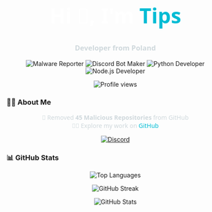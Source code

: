 <h1 align="center" style="color:#fff;font-family:Segoe UI,Roboto,sans-serif;font-size:3rem;">
  Hi 👋, I'm <span style="color:#00bcd4;">Tips</span>
</h1>
<h3 align="center" style="color:#cfd8dc;font-family:Segoe UI,Roboto,sans-serif;">
  Developer from Poland
</h3>

<p align="center">
  <img src="https://img.shields.io/badge/Malware_Reporter-red?style=for-the-badge&logo=alert&logoColor=white" alt="Malware Reporter" />
  <img src="https://img.shields.io/badge/Discord_Bot_Maker-blue?style=for-the-badge&logo=discord&logoColor=white" alt="Discord Bot Maker" />
  <img src="https://img.shields.io/badge/Python_Developer-yellow?style=for-the-badge&logo=python&logoColor=white" alt="Python Developer" />
  <img src="https://img.shields.io/badge/Node.js_Developer-green?style=for-the-badge&logo=node.js&logoColor=white" alt="Node.js Developer" />
</p>

<p align="center">
  <img src="https://komarev.com/ghpvc/?username=tips-discord&label=Profile%20views&color=00bcd4&style=for-the-badge" alt="Profile views" />
</p>

### 👨‍💻 About Me
<p align="center" style="font-family:Segoe UI,Roboto,sans-serif;color:#cfd8dc;">
  🚫 Removed <strong>45 Malicious Repositories</strong> from GitHub<br/>
  👨‍💻 Explore my work on <a href="https://github.com/Tips-Discord" target="_blank" style="color:#00bcd4;text-decoration:none;">GitHub</a><br/>
</p>

<p align="center">
  <a href="https://discord.gg/huYhNFnaSc" target="_blank">
    <img src="https://img.shields.io/badge/Discord-7289DA?style=for-the-badge&logo=discord&logoColor=white" alt="Discord" />
  </a>
</p>

### 📊 GitHub Stats

<p align="center">
  <img src="https://github-readme-stats.vercel.app/api/top-langs/?username=tips-discord&show_icons=true&theme=react&layout=compact&title_color=00bcd4&icon_color=00bcd4&bg_color=0d1117&text_color=c9d1d9" alt="Top Languages" />
</p>

<p align="center">
  <img src="https://github-readme-streak-stats.herokuapp.com/?user=tips-discord&theme=react&fire=00bcd4&ring=00bcd4&currStreakLabel=c9d1d9&background=0d1117&border=0d1117" alt="GitHub Streak" />
</p>

<p align="center">
  <img src="https://github-readme-stats.vercel.app/api?username=tips-discord&show_icons=true&theme=react&title_color=00bcd4&icon_color=00bcd4&bg_color=0d1117&text_color=c9d1d9&border_color=0d1117" alt="GitHub Stats" />
</p>
